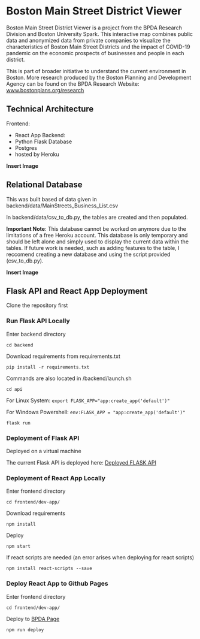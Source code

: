 # Boston Main Street District Viewer

Boston Main Street District Viewer is a project from the BPDA Research Division and Boston University Spark. This interactive map combines public data and anonymized data from private companies to visualize the characteristics of Boston Main Street Districts and the impact of COVID-19 pandemic on the economic prospects of businesses and people in each district.

This is part of broader initiative to understand the current environment in Boston. More research produced by the Boston Planning and Development Agency can be found on the BPDA Research Website: www.bostonplans.org/research

## Technical Architecture 

Frontend: 
 - React App
Backend:
 - Python Flask
Database
 - Postgres
 - hosted by Heroku

 **Insert Image**

## Relational Database

This was built based of data given in backend/data/MainStreets_Business_List.csv

In backend/data/csv_to_db.py, the tables are created and then populated.

**Important Note**: This database cannot be worked on anymore due to the limitations of a free Heroku account. This database is only temporary and should be left alone and simply used to display the current data within the tables. If future work is needed, such as adding features to the table, I reccomend creating a new database and using the script provided (csv_to_db.py).

**Insert Image**

## Flask API and React App Deployment

Clone the repository first

### Run Flask API Locally

Enter backend directory

`cd backend`

Download requirements from requirements.txt

`pip install -r requirements.txt`

Commands are also located in /backend/launch.sh

`cd api`

For Linux System: 
`export FLASK_APP="app:create_app('default')"`

For Windows Powershell:
`env:FLASK_APP = "app:create_app('default')"`

`flask run`

### Deployment of Flask API

Deployed on a virtual machine 

The current Flask API is deployed here: [Deployed FLASK API](https://se-bpda.buspark.io/)

### Deployment of React App Locally

Enter frontend directory

`cd frontend/dev-app/`

Download requirements

`npm install`

Deploy

`npm start`

If react scripts are needed (an error arises when deploying for react scripts)

`npm install react-scripts --save`

### Deploy React App to Github Pages

Enter frontend directory

`cd frontend/dev-app/`

Deploy to [BPDA Page](https://bu-spark.github.io/se-bpda-main-streets/)

`npm run deploy`